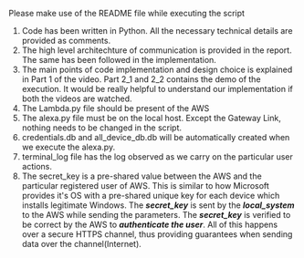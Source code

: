 Please make use of the README file while executing the script
1) Code has been written in Python. All the necessary technical details are provided as comments.
2) The high level architechture of communication is provided in the report. The same has been followed in the implementation.
3) The main points of code implementation and design choice is explained in Part 1 of the video. Part 2_1 and 2_2 contains the demo of the execution. It would be really helpful to understand our implementation if both the videos are watched.
4) The Lambda.py file should be present of the AWS
5) The alexa.py file must be on the local host. Except the Gateway Link, nothing needs to be changed in the script.
6) credentials.db and all_device_db.db will be automatically created when we execute the alexa.py.
7) terminal_log file has the log observed as we carry on the particular user actions.
8) The secret_key is a pre-shared value between the AWS and the particular registered user of AWS. This is similar to how Microsoft provides it's OS with a pre-shared unique key for each device which installs legitimate Windows. The _**secret_key**_ is sent by the _**local_system**_ to the AWS while sending the parameters. The _**secret_key**_ is verified to be correct by the AWS to _**authenticate the user**_. All of this happens over a secure HTTPS channel, thus providing guarantees when sending data over the channel(Internet).
